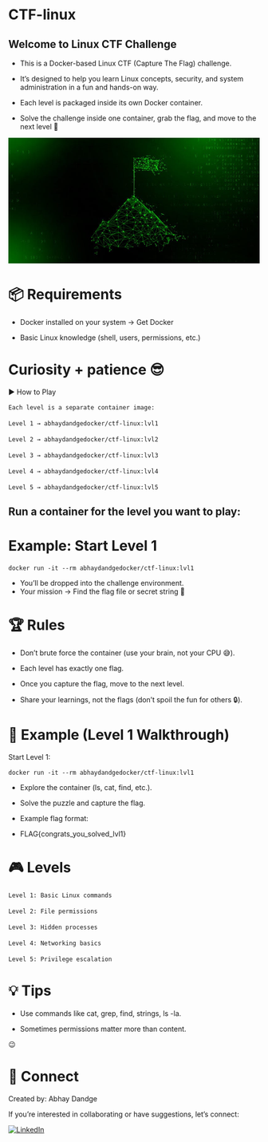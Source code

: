 # CTF-linux

## Welcome to Linux CTF Challenge

- This is a Docker-based Linux CTF (Capture The Flag) challenge.

- It’s designed to help you learn Linux concepts, security, and system administration in a fun and hands-on way.

- Each level is packaged inside its own Docker container.
  
- Solve the challenge inside one container, grab the flag, and move to the next level 🚀


![CTF Poster](srv/1_9_9vPdiCQlJE--ipqp-PIA.jpg)


# 📦 Requirements

- Docker installed on your system → Get Docker

- Basic Linux knowledge (shell, users, permissions, etc.)

# Curiosity + patience 😎

▶️ How to Play
```
Each level is a separate container image:

Level 1 → abhaydandgedocker/ctf-linux:lvl1

Level 2 → abhaydandgedocker/ctf-linux:lvl2

Level 3 → abhaydandgedocker/ctf-linux:lvl3

Level 4 → abhaydandgedocker/ctf-linux:lvl4

Level 5 → abhaydandgedocker/ctf-linux:lvl5
```
## Run a container for the level you want to play:

# Example: Start Level 1
```
docker run -it --rm abhaydandgedocker/ctf-linux:lvl1
```

- You’ll be dropped into the challenge environment.
- Your mission → Find the flag file or secret string 🎯

# 🏆 Rules

- Don’t brute force the container (use your brain, not your CPU 😅).

- Each level has exactly one flag.

- Once you capture the flag, move to the next level.

- Share your learnings, not the flags (don’t spoil the fun for others 🔒).

# 📖 Example (Level 1 Walkthrough)

Start Level 1:
```
docker run -it --rm abhaydandgedocker/ctf-linux:lvl1

```
- Explore the container (ls, cat, find, etc.).

- Solve the puzzle and capture the flag.

- Example flag format:

- FLAG{congrats_you_solved_lvl1}

# 🎮 Levels
```
Level 1: Basic Linux commands

Level 2: File permissions

Level 3: Hidden processes

Level 4: Networking basics

Level 5: Privilege escalation
```
# 💡 Tips

- Use commands like cat, grep, find, strings, ls -la.

- Sometimes permissions matter more than content.

 😉

# 🔗 Connect

Created by: Abhay Dandge

If you’re interested in collaborating or have suggestions, let’s connect:

[![LinkedIn](https://img.shields.io/badge/LinkedIn-Connect-blue?style=for-the-badge&logo=linkedin)](https://www.linkedin.com/in/abhaydandge/)

